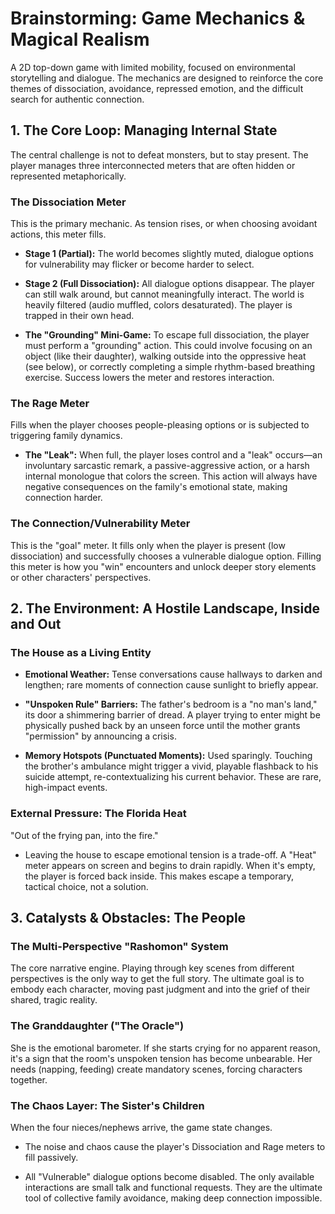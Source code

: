 # Brainstorming: Game Mechanics & Magical Realism

A 2D top-down game with limited mobility, focused on environmental storytelling and dialogue. The mechanics are designed to reinforce the core themes of dissociation, avoidance, repressed emotion, and the difficult search for authentic connection.

## 1. The Core Loop: Managing Internal State

The central challenge is not to defeat monsters, but to stay present. The player manages three interconnected meters that are often hidden or represented metaphorically.

### The Dissociation Meter
This is the primary mechanic. As tension rises, or when choosing avoidant actions, this meter fills.

- **Stage 1 (Partial):** The world becomes slightly muted, dialogue options for vulnerability may flicker or become harder to select.

- **Stage 2 (Full Dissociation):** All dialogue options disappear. The player can still walk around, but cannot meaningfully interact. The world is heavily filtered (audio muffled, colors desaturated). The player is trapped in their own head.

- **The "Grounding" Mini-Game:** To escape full dissociation, the player must perform a "grounding" action. This could involve focusing on an object (like their daughter), walking outside into the oppressive heat (see below), or correctly completing a simple rhythm-based breathing exercise. Success lowers the meter and restores interaction.

### The Rage Meter
Fills when the player chooses people-pleasing options or is subjected to triggering family dynamics.

- **The "Leak":** When full, the player loses control and a "leak" occurs—an involuntary sarcastic remark, a passive-aggressive action, or a harsh internal monologue that colors the screen. This action will always have negative consequences on the family's emotional state, making connection harder.

### The Connection/Vulnerability Meter
This is the "goal" meter. It fills only when the player is present (low dissociation) and successfully chooses a vulnerable dialogue option. Filling this meter is how you "win" encounters and unlock deeper story elements or other characters' perspectives.

## 2. The Environment: A Hostile Landscape, Inside and Out

### The House as a Living Entity

- **Emotional Weather:** Tense conversations cause hallways to darken and lengthen; rare moments of connection cause sunlight to briefly appear.

- **"Unspoken Rule" Barriers:** The father's bedroom is a "no man's land," its door a shimmering barrier of dread. A player trying to enter might be physically pushed back by an unseen force until the mother grants "permission" by announcing a crisis.

- **Memory Hotspots (Punctuated Moments):** Used sparingly. Touching the brother's ambulance might trigger a vivid, playable flashback to his suicide attempt, re-contextualizing his current behavior. These are rare, high-impact events.

### External Pressure: The Florida Heat
"Out of the frying pan, into the fire."

- Leaving the house to escape emotional tension is a trade-off. A "Heat" meter appears on screen and begins to drain rapidly. When it's empty, the player is forced back inside. This makes escape a temporary, tactical choice, not a solution.

## 3. Catalysts & Obstacles: The People

### The Multi-Perspective "Rashomon" System
The core narrative engine. Playing through key scenes from different perspectives is the only way to get the full story. The ultimate goal is to embody each character, moving past judgment and into the grief of their shared, tragic reality.

### The Granddaughter ("The Oracle")
She is the emotional barometer. If she starts crying for no apparent reason, it's a sign that the room's unspoken tension has become unbearable. Her needs (napping, feeding) create mandatory scenes, forcing characters together.

### The Chaos Layer: The Sister's Children
When the four nieces/nephews arrive, the game state changes.

- The noise and chaos cause the player's Dissociation and Rage meters to fill passively.

- All "Vulnerable" dialogue options become disabled. The only available interactions are small talk and functional requests. They are the ultimate tool of collective family avoidance, making deep connection impossible.